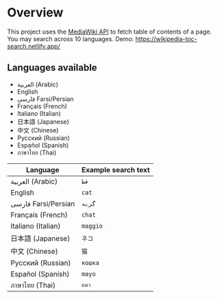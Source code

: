 # Overview
This project uses the [MediaWiki API](https://en.wikipedia.org/w/api.php) to fetch table of contents of a page.
You may search across 10 languages.
Demo: https://wikipedia-toc-search.netlify.app/

## Languages available
- العربية (Arabic)
- English
- فارسی Farsi/Persian
- Français (French)
- Italiano (Italian)
- 日本語 (Japanese)
- 中文 (Chinese)
- Русский (Russian)
- Español (Spanish)
- ภาษาไทย (Thai)

| Language | Example search text |
|--- | --- |
|العربية (Arabic) | `قط` |
|English | `cat` |
|فارسی Farsi/Persian | `گربه` |
|Français (French) | `chat` |
|Italiano (Italian) | `maggio` |
|日本語 (Japanese) | `ネコ` |
|中文 (Chinese) | `猫` |
|Русский (Russian) | `кошка` |
|Español (Spanish) | `mayo` |
|ภาษาไทย (Thai) | `แมว` |
